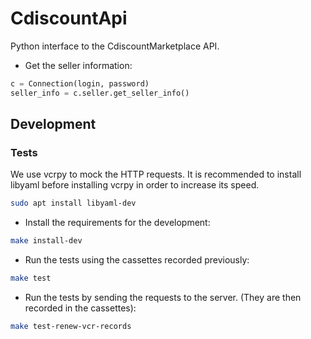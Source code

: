 # CdiscountApi

Python interface to the CdiscountMarketplace API.

* Get the seller information:

```python
c = Connection(login, password)
seller_info = c.seller.get_seller_info()
```

## Development

### Tests

We use vcrpy to mock the HTTP requests. It is recommended to install libyaml
before installing vcrpy in order to increase its speed.

```sh
sudo apt install libyaml-dev
```

* Install the requirements for the development:

```sh
make install-dev
```

* Run the tests using the cassettes recorded previously:

```sh
make test
```

* Run the tests by sending the requests to the server. (They are then recorded in the cassettes):

```sh
make test-renew-vcr-records
```
